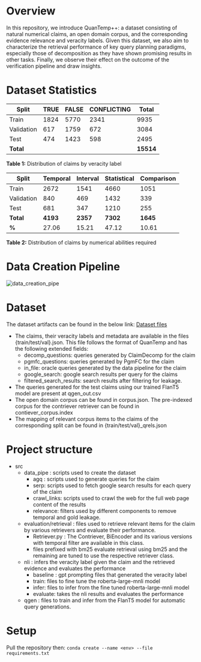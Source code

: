 # Overview
In this repository, we introduce QuanTemp++: a dataset consisting of natural numerical claims, an open domain corpus, and the corresponding evidence relevance and veracity labels. Given this dataset, we also aim to characterize the retrieval performance of key query planning paradigms, especially those of decomposition as they have shown promising results in other tasks. Finally, we observe their effect on the outcome of the verification pipeline and draw insights.
# Dataset Statistics

| Split       | TRUE | FALSE | CONFLICTING | Total |
|--------------|------|--------|--------------|--------|
| Train        | 1824 | 5770   | 2341         | 9935   |
| Validation   | 617  | 1759   | 672          | 3084   |
| Test         | 474  | 1423   | 598          | 2495   |
| **Total**    |      |        |              | **15514** |

**Table 1:** Distribution of claims by veracity label


| Split       | Temporal | Interval | Statistical | Comparison |
|--------------|-----------|-----------|--------------|-------------|
| Train        | 2672      | 1541      | 4660         | 1051        |
| Validation   | 840       | 469       | 1432         | 339         |
| Test         | 681       | 347       | 1210         | 255         |
| **Total**    | **4193**  | **2357**  | **7302**     | **1645**    |
| **%**        | 27.06     | 15.21     | 47.12        | 10.61       |

**Table 2:** Distribution of claims by numerical abilities required


# Data Creation Pipeline
![data_creation_pipe](https://github.com/user-attachments/assets/f126c339-821e-4c97-8bbb-87c790675959)

# Dataset

The dataset artifacts can be found in the below link:
[Dataset files](https://drive.google.com/file/d/1WUS9Zt8gJDAs2igHjh2mVRj92acK_9P4/view?usp=sharing)

- The claims, their veracity labels and metadata are available in the files {train/test/val}.json. This file follows the format of QuanTemp and has the following extended fields:
  - decomp_questions: queries generated by ClaimDecomp for the claim
  - pgmfc_questions: queries generated by PgmFC for the claim
  - in_file: oracle queries generated by the data pipeline for the claim
  - google_search: google search results per query for the claims
  - filtered_search_results: search results after filtering for leakage.
- The queries generated for the test claims using our trained FlanT5 model are present at qgen_out.csv
- The open domain corpus can be found in corpus.json. The pre-indexed corpus for the contriever retriever can be found in contiever_corpus.index
- The mapping of relevant corpus items to the claims of the corresponding split can be found in {train/test/val}_qrels.json


# Project structure

* src
  * data_pipe : scripts used to create the dataset
      * agq : scripts used to generate queries for the claim
      * serp: scripts used to fetch google search results for each query of the claim
      * crawl_links: scripts used to crawl the web for the full web page content of the results
      * relevance: filters used by different components to remove temporal and gold leakage.
  * evaluation/retrieval : files used to retrieve relevant items for the claim by various retrievers and evaluate their performance.
      * Retriever.py : The Contriever, BiEncoder and its various versions with temporal filter are available in this class.
      * files prefixed with bm25 evaluate retrieval using bm25 and the remaining are tuned to use the respective retriever class.
  * nli : infers the veracity label given the claim and the retrieved evidence and evaluates the performance
      * baseline : gpt prompting files that generated the veracity label
      * train: files to fine tune the roberta-large-mnli model
      * infer: files to infer from the fine tuned roberta-large-mnli model 
      * evaluate: takes the nli results and evaluates the performance
  * qgen : files to train and infer from the FlanT5 model for automatic query generations.

 # Setup
 Pull the repository then:
 ``` conda create --name <env> --file requirements.txt ```

  
